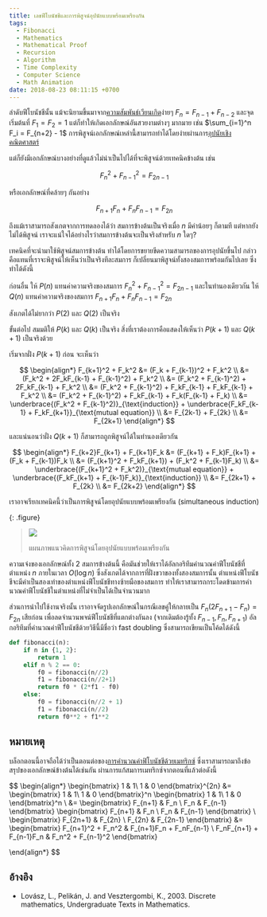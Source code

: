 ```yaml
---
title: เลขฟีโบนัชชีและการพิสูจน์อุปนัยแบบพร้อมเพรียงกัน
tags:
  - Fibonacci
  - Mathematics
  - Mathematical Proof
  - Recursion
  - Algorithm
  - Time Complexity
  - Computer Science
  - Math Animation
date: 2018-08-23 08:11:15 +0700
---
```


ลำดับฟีโบนัชชีนั้น แม้จะนิยามขึ้นมาจาก[ความสัมพันธ์เวียนเกิด][recurrence]ง่ายๆ $F_n = F_{n-1} + F_{n-2}$ และจุดเริ่มต้นที่ $F_1 = F_2 = 1$ แต่ก็ทำให้เกิดเอกลักษณ์อันสวยงามต่างๆ มากมาย เช่น $\sum_{i=1}^n F_i = F_{n+2} - 1$ การพิสูจน์เอกลักษณ์เหล่านี้สามารถทำได้โดยง่ายผ่านการ[อุปนัยเชิงคณิตศาสตร์][math induction]

แต่ก็ยังมีเอกลักษณ์บางอย่างที่ดูแล้วไม่น่าเป็นไปได้ที่จะพิสูจน์ด้วยเทคนิคข้างต้น เช่น

$$
F_n^2 + F_{n-1}^2 = F_{2n-1}
$$

หรือเอกลักษณ์ที่คล้ายๆ กันอย่าง

$$
F_{n+1}F_n + F_nF_{n-1} = F_{2n}
$$

ถึงแม้เราสามารถสังเกตจากการทดลองได้ว่า สมการข้างต้นเป็นจริงเมื่อ $n$ มีค่าน้อยๆ ก็ตามที แต่หากยังไม่ได้พิสูจน์ เราจะแน่ใจได้อย่างไรว่าสมการข้างต้นจะเป็นจริงสำหรับ $n$ ใดๆ?

เทคนิคที่จะนำมาใช้พิสูจน์สมการข้างต้น ทำได้โดยการขยายขีดความสามารถของการอุปนัยขึ้นไป กล่าวคือแทนที่เราจะพิสูจน์ให้เห็นว่าเป็นจริงทีละสมการ ก็เปลี่ยนมาพิสูจน์ทั้งสองสมการพร้อมกันไปเลย ซึ่งทำได้ดังนี้

ก่อนอื่น ให้ $P(n)$ แทนค่าความจริงของสมการ $F_n^2 + F_{n-1}^2 = F_{2n-1}$ และในทำนองเดียวกัน ให้ $Q(n)$ แทนค่าความจริงของสมการ $F_{n+1}F_n + F_nF_{n-1} = F_{2n}$

สังเกตได้ไม่ยากว่า $P(2)$ และ $Q(2)$ เป็นจริง

ขั้นต่อไป สมมติให้ $P(k)$ และ $Q(k)$ เป็นจริง สิ่งที่เราต้องการคือแสดงให้เห็นว่า $P(k+1)$ และ $Q(k+1)$ เป็นจริงด้วย

เริ่มจากฝั่ง $P(k+1)$ ก่อน จะเห็นว่า

$$ \begin{align*}
F_{k+1}^2 + F_k^2 &= (F_k + F_{k-1})^2 + F_k^2 \\
                  &= (F_k^2 + 2F_kF_{k-1} + F_{k-1}^2) + F_k^2 \\
                  &= (F_k^2 + F_{k-1}^2) + 2F_kF_{k-1} + F_k^2 \\
                  &= (F_k^2 + F_{k-1}^2) + F_kF_{k-1} + F_kF_{k-1} + F_k^2 \\
                  &= (F_k^2 + F_{k-1}^2) + F_kF_{k-1} + F_k(F_{k-1} + F_k) \\
                  &= \underbrace{(F_k^2 + F_{k-1}^2)}_{\text{induction}} + \underbrace{F_kF_{k-1} + F_kF_{k+1}}_{\text{mutual equation}} \\
                  &= F_{2k-1} + F_{2k} \\
                  &= F_{2k+1}
\end{align*} $$

และแน่นอนว่าฝั่ง $Q(k+1)$ ก็สามารถถูกพิสูจน์ได้ในทำนองเดียวกัน

$$ \begin{align*}
F_{k+2}F_{k+1} + F_{k+1}F_k &= (F_{k+1} + F_k)F_{k+1} + (F_k + F_{k-1})F_k \\
                            &= (F_{k+1}^2 + F_kF_{k+1}) + (F_k^2 + F_{k-1}F_k) \\
                            &= \underbrace{(F_{k+1}^2 + F_k^2)}_{\text{mutual equation}} + \underbrace{(F_kF_{k+1} + F_{k-1}F_k)}_{\text{induction}} \\
                            &= F_{2k+1} + F_{2k} \\
                            &= F_{2k+2}
\end{align*} $$

เราอาจเรียกเทคนิคนี้ว่าเป็นการพิสูจน์โดยอุปนัยแบบพร้อมเพรียงกัน (simultaneous induction)

{: .figure}
> ![](/images/math/simultaneous-induction.gif)
>
> แผนภาพแนวคิดการพิสูจน์โดยอุปนัยแบบพร้อมเพรียงกัน

ความเจ๋งของเอกลักษณ์ทั้ง 2 สมการข้างต้นนี้ คือมันช่วยให้เราได้อัลกอริทึมคำนวณค่าฟีโบนัชชีที่ตำแหน่ง $n$ ภายในเวลา $O(\log n)$ ซึ่งสังเกตได้จากการที่ฝั่งขวาของทั้งสองสมการนั้น ตำแหน่งฟีโบนัชชีจะมีค่าเป็นสองเท่าของตำแหน่งฟีโบนัชชีทางซ้ายมือของสมการ ทำให้เราสามารถกระโดดข้ามการคำนวณค่าฟีโบนัชชีในตำแหน่งที่ไม่จำเป็นได้เป็นจำนวนมาก

ส่วนการนำไปใช้งานจริงนั้น เราอาจจัดรูปเอกลักษณ์ในกรณีเลขคู่ให้กลายเป็น $F_n(2F_{n+1} - F_n) = F_{2n}$ เสียก่อน เพื่อลดจำนวนพจน์ฟีโบนัชชีที่แตกต่างกันลง (จากเดิมต้องรู้ทั้ง $F_{n-1}, F_n, F_{n+1}$) อัลกอริทึมที่คำนวณค่าฟีโบนัชชีด้วยวิธีนี้มีชื่อว่า fast doubling ซึ่งสามารถเขียนเป็นโค้ดได้ดังนี้

``` python
def fibonacci(n):
    if n in {1, 2}:
        return 1
    elif n % 2 == 0:
        f0 = fibonacci(n//2)
        f1 = fibonacci(n//2+1)
        return f0 * (2*f1 - f0)
    else:
        f0 = fibonacci(n//2 + 1)
        f1 = fibonacci(n//2)
        return f0**2 + f1**2
```

## หมายเหตุ

บล็อกตอนนี้อาจถือได้ว่าเป็นตอนต่อของ[การคำนวณค่าฟิโบนัชชีด้วยเมทริกซ์][fast fibonacci matrix] ซึ่งเราสามารถมาถึงข้อสรุปของเอกลักษณ์ข้างต้นได้เช่นกัน ผ่านการแก้สมการเมทริกซ์จากตอนที่แล้วต่อดังนี้

$$ \begin{align*}
\begin{bmatrix}
1 & 1\\
1 & 0
\end{bmatrix}^{2n}
    &=
        \begin{bmatrix}
        1 & 1\\
        1 & 0
        \end{bmatrix}^n
        \begin{bmatrix}
        1 & 1\\
        1 & 0
        \end{bmatrix}^n \\
    &= \begin{bmatrix}
       F_{n+1} & F_n \\
       F_n     & F_{n-1}
       \end{bmatrix}
       \begin{bmatrix}
       F_{n+1} & F_n \\
       F_n     & F_{n-1}
       \end{bmatrix} \\
\begin{bmatrix}
F_{2n+1} & F_{2n} \\
F_{2n}   & F_{2n-1}
\end{bmatrix}
    &= \begin{bmatrix}
       F_{n+1}^2 + F_n^2       & F_{n+1}F_n + F_nF_{n-1} \\
       F_nF_{n+1} + F_{n-1}F_n & F_n^2 + F_{n-1}^2
       \end{bmatrix}

\end{align*} $$


## อ้างอิง

- Lovász, L., Pelikán, J. and Vesztergombi, K., 2003. Discrete mathematics, Undergraduate Texts in Mathematics.


[fast fibonacci matrix]: /2017/11/10/fast-fibonacci-with-matrix.html

[recurrence]: //en.wikipedia.org/wiki/Recurrence_relation
[math induction]: //en.wikipedia.org/wiki/Mathematical_induction
